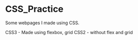 # CSS_Practice

Some webpages I made using CSS.

CSS3 - Made using flexbox, grid
CSS2 - without flex and grid
